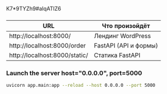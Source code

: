 
K7*9TYZh9#aIqATIZ6

###  
| URL                             | Что произойдёт        |
|----------------------------------|------------------------|
| http://localhost:8000/          | Лендинг WordPress     |
| http://localhost:8000/order     | FastAPI (API и формы) |
| http://localhost:8000/static/   | Статика FastAPI       |

###  Launch the server host="0.0.0.0", port=5000
```bash
uvicorn app.main:app --reload --host 0.0.0.0 --port 5000